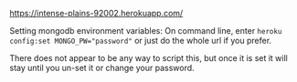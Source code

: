 https://intense-plains-92002.herokuapp.com/

Setting mongodb environment variables:
On command line, enter `heroku config:set MONGO_PW="password"` or just do the whole url if you prefer.

There does not appear to be any way to script this, but once it is set it will stay until you un-set it or change your password.
